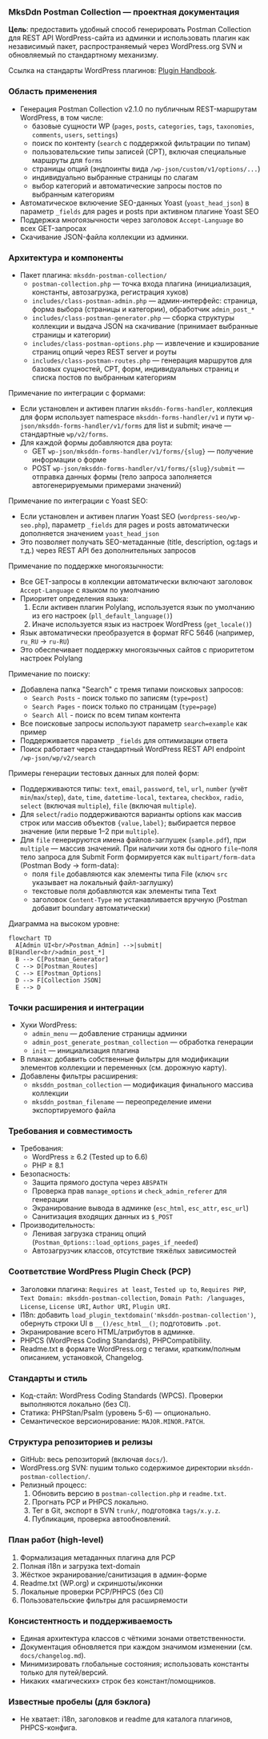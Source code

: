 <!--
@file: docs/Project.md
@description: Детальное описание плагина MksDdn Postman Collection: цели, архитектура, стандарты, процессы.
@dependencies: mksddn-postman-collection/postman-collection.php, includes/class-postman-*.php
@created: 2025-08-19
-->

### MksDdn Postman Collection — проектная документация

**Цель**: предоставить удобный способ генерировать Postman Collection для REST API WordPress-сайта из админки и использовать плагин как независимый пакет, распространяемый через WordPress.org SVN и обновляемый по стандартному механизму.

Ссылка на стандарты WordPress плагинов: [Plugin Handbook](https://developer.wordpress.org/plugins/).

### Область применения
- Генерация Postman Collection v2.1.0 по публичным REST-маршрутам WordPress, в том числе:
  - базовые сущности WP (`pages`, `posts`, `categories`, `tags`, `taxonomies`, `comments`, `users`, `settings`)
  - поиск по контенту (`search` с поддержкой фильтрации по типам)
  - пользовательские типы записей (CPT), включая специальные маршруты для `forms`
  - страницы опций (эндпоинты вида `/wp-json/custom/v1/options/...`)
  - индивидуально выбранные страницы по слагам
  - выбор категорий и автоматические запросы постов по выбранным категориям
- Автоматическое включение SEO-данных Yoast (`yoast_head_json`) в параметр `_fields` для pages и posts при активном плагине Yoast SEO
- Поддержка многоязычности через заголовок `Accept-Language` во всех GET-запросах
- Скачивание JSON-файла коллекции из админки.

### Архитектура и компоненты
- Пакет плагина: `mksddn-postman-collection/`
  - `postman-collection.php` — точка входа плагина (инициализация, константы, автозагрузка, регистрация хуков)
  - `includes/class-postman-admin.php` — админ-интерфейс: страница, форма выбора (страницы и категории), обработчик `admin_post_*`
  - `includes/class-postman-generator.php` — сборка структуры коллекции и выдача JSON на скачивание (принимает выбранные страницы и категории)
  - `includes/class-postman-options.php` — извлечение и кэширование страниц опций через REST server и роуты
  - `includes/class-postman-routes.php` — генерация маршрутов для базовых сущностей, CPT, форм, индивидуальных страниц и списка постов по выбранным категориям

Примечание по интеграции с формами:
- Если установлен и активен плагин `mksddn-forms-handler`, коллекция для форм использует namespace `mksddn-forms-handler/v1` и пути `wp-json/mksddn-forms-handler/v1/forms` для list и submit; иначе — стандартные `wp/v2/forms`.
 - Для каждой формы добавляются два роута:
   - GET `wp-json/mksddn-forms-handler/v1/forms/{slug}` — получение информации о форме
   - POST `wp-json/mksddn-forms-handler/v1/forms/{slug}/submit` — отправка данных формы (тело запроса заполняется автогенерируемыми примерами значений)

Примечание по интеграции с Yoast SEO:
- Если установлен и активен плагин Yoast SEO (`wordpress-seo/wp-seo.php`), параметр `_fields` для pages и posts автоматически дополняется значением `yoast_head_json`
- Это позволяет получать SEO-метаданные (title, description, og:tags и т.д.) через REST API без дополнительных запросов

Примечание по поддержке многоязычности:
- Все GET-запросы в коллекции автоматически включают заголовок `Accept-Language` с языком по умолчанию
- Приоритет определения языка:
  1. Если активен плагин Polylang, используется язык по умолчанию из его настроек (`pll_default_language()`)
  2. Иначе используется язык из настроек WordPress (`get_locale()`)
- Язык автоматически преобразуется в формат RFC 5646 (например, `ru_RU` → `ru-RU`)
- Это обеспечивает поддержку многоязычных сайтов с приоритетом настроек Polylang

Примечание по поиску:
- Добавлена папка "Search" с тремя типами поисковых запросов:
  - `Search Posts` - поиск только по записям (`type=post`)
  - `Search Pages` - поиск только по страницам (`type=page`)
  - `Search All` - поиск по всем типам контента
- Все поисковые запросы используют параметр `search=example` как пример
- Поддерживается параметр `_fields` для оптимизации ответа
- Поиск работает через стандартный WordPress REST API endpoint `/wp-json/wp/v2/search`

Примеры генерации тестовых данных для полей форм:
- Поддерживаются типы: `text`, `email`, `password`, `tel`, `url`, `number` (учёт `min`/`max`/`step`), `date`, `time`, `datetime-local`, `textarea`, `checkbox`, `radio`, `select` (включая `multiple`), `file` (включая `multiple`).
- Для `select`/`radio` поддерживаются варианты options как массив строк или массив объектов `{value,label}`; выбирается первое значение (или первые 1–2 при `multiple`).
- Для `file` генерируются имена файлов-заглушек (`sample.pdf`), при `multiple` — массив значений. При наличии хотя бы одного `file`-поля тело запроса для Submit Form формируется как `multipart/form-data` (Postman Body → form-data):
  - поля `file` добавляются как элементы типа File (ключ `src` указывает на локальный файл-заглушку)
  - текстовые поля добавляются как элементы типа Text
  - заголовок `Content-Type` не устанавливается вручную (Postman добавит boundary автоматически)

Диаграмма на высоком уровне:

```mermaid
flowchart TD
  A[Admin UI<br/>Postman_Admin] -->|submit| B[Handler<br/>admin_post_*]
  B --> C[Postman_Generator]
  C --> D[Postman_Routes]
  C --> E[Postman_Options]
  D --> F[Collection JSON]
  E --> D
```

### Точки расширения и интеграции
- Хуки WordPress:
  - `admin_menu` — добавление страницы админки
  - `admin_post_generate_postman_collection` — обработка генерации
  - `init` — инициализация плагина
- В планах: добавить собственные фильтры для модификации элементов коллекции и переменных (см. дорожную карту).
 - Добавлены фильтры расширения:
   - `mksddn_postman_collection` — модификация финального массива коллекции
   - `mksddn_postman_filename` — переопределение имени экспортируемого файла

### Требования и совместимость
- Требования:
  - WordPress ≥ 6.2 (Tested up to 6.6)
  - PHP ≥ 8.1
- Безопасность:
  - Защита прямого доступа через `ABSPATH`
  - Проверка прав `manage_options` и `check_admin_referer` для генерации
  - Экранирование вывода в админке (`esc_html`, `esc_attr`, `esc_url`)
  - Санитизация входящих данных из `$_POST`
- Производительность:
  - Ленивая загрузка страниц опций (`Postman_Options::load_options_pages_if_needed`)
  - Автозагрузчик классов, отсутствие тяжёлых зависимостей

### Соответствие WordPress Plugin Check (PCP)
- Заголовки плагина: `Requires at least`, `Tested up to`, `Requires PHP`, `Text Domain: mksddn-postman-collection`, `Domain Path: /languages`, `License`, `License URI`, `Author URI`, `Plugin URI`.
- I18n: добавить `load_plugin_textdomain('mksddn-postman-collection')`, обернуть строки UI в `__()/esc_html__()`; подготовить `.pot`.
- Экранирование всего HTML/атрибутов в админке.
- PHPCS (WordPress Coding Standards), PHPCompatibility.
- Readme.txt в формате WordPress.org с тегами, кратким/полным описанием, установкой, Changelog.

### Стандарты и стиль
- Код-стайл: WordPress Coding Standards (WPCS). Проверки выполняются локально (без CI).
- Статика: PHPStan/Psalm (уровень 5-6) — опционально.
- Семантическое версионирование: `MAJOR.MINOR.PATCH`.

### Структура репозиториев и релизы
- GitHub: весь репозиторий (включая `docs/`).
- WordPress.org SVN: пушим только содержимое директории `mksddn-postman-collection/`.
- Релизный процесс:
  1) Обновить версию в `postman-collection.php` и `readme.txt`.
  2) Прогнать PCP и PHPCS локально.
  3) Тег в Git, экспорт в SVN `trunk/`, подготовка `tags/x.y.z`.
  4) Публикация, проверка автообновлений.

### План работ (high-level)
1) Формализация метаданных плагина для PCP
2) Полная i18n и загрузка text-domain
3) Жёсткое экранирование/санитизация в админ-форме
4) Readme.txt (WP.org) и скриншоты/иконки
5) Локальные проверки PCP/PHPCS (без CI)
6) Пользовательские фильтры для расширяемости

### Консистентность и поддерживаемость
- Единая архитектура классов с чёткими зонами ответственности.
- Документация обновляется при каждом значимом изменении (см. `docs/changelog.md`).
- Минимизировать глобальные состояния; использовать константы только для путей/версий.
- Никаких «магических» строк без констант/помощников.

### Известные пробелы (для бэклога)
- Не хватает: i18n, заголовков и readme для каталога плагинов, PHPCS-конфига.


